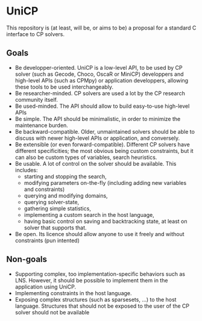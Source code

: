 # UniCP

This repository is (at least, will be, or aims to be) a proposal for a standard C interface to CP solvers. 

## Goals

- Be developper-oriented. UniCP is a low-level API, to be used by CP solver (such as Gecode, Choco, OscaR or MiniCP) developpers and high-level APIs (such as CPMpy) or application developpers, allowing these tools to be used interchangeably.
- Be researcher-minded. CP solvers are used a lot by the CP research community itself.
- Be used-minded. The API should allow to build easy-to-use high-level APIs 
- Be simple. The API should be minimalistic, in order to minimize the maintenance burden.
- Be backward-compatible. Older, unmaintained solvers should be able to discuss with newer high-level APIs or application, and conversely.
- Be extensible (or even forward-compatible). Different CP solvers have different specificities; the most obvious being custom constraints, but it can also be custom types of variables, search heuristics.
- Be usable. A lot of control on the solver should be available. This includes:
  - starting and stopping the search,
  - modifying parameters on-the-fly (including adding new variables and constraints)
  - querying and modifying domains, 
  - querying solver-state, 
  - gathering simple statistics, 
  - implementing a custom search in the host language,
  - having basic control on saving and backtracking state, at least on solver that supports that.
- Be open. Its licence should allow anyone to use it freely and without constraints (pun intented)

## Non-goals

- Supporting complex, too implementation-specific behaviors such as LNS. However, it should be possible to implement them in the application using UniCP.
- Implementing constraints in the host language.
- Exposing complex structures (such as sparsesets, ...) to the host language. Structures that should not be exposed to the user of the CP solver should not be available 
